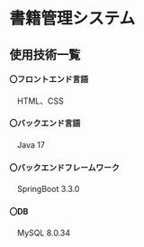 # 書籍管理システム

## 使用技術一覧

#### 〇フロントエンド言語
　HTML、CSS

#### 〇バックエンド言語
　Java 17

#### 〇バックエンドフレームワーク
　SpringBoot 3.3.0

#### 〇DB
　MySQL 8.0.34


　
